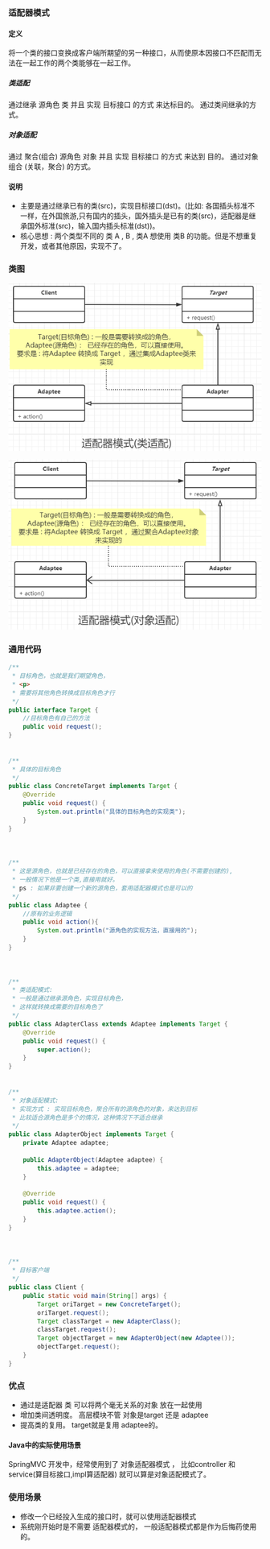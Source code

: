 ### 适配器模式

#### 定义

将一个类的接口变换成客户端所期望的另一种接口，从而使原本因接口不匹配而无法在一起工作的两个类能够在一起工作。

##### 类适配

通过继承 源角色 类 并且 实现 目标接口 的方式 来达标目的。 通过类间继承的方式。

##### 对象适配

通过 聚合(组合) 源角色 对象 并且 实现 目标接口 的方式 来达到 目的。 通过对象 组合 (关联，聚合) 的方式。

#### 说明

- 主要是通过继承已有的类(src)，实现目标接口(dst)。(比如: 各国插头标准不一样，在外国旅游,只有国内的插头，国外插头是已有的类(src)，适配器是继承国外标准(src)，输入国内插头标准(dst))。
- 核心思想 :  两个类型不同的 类 A , B , 类A 想使用 类B 的功能。但是不想重复开发，或者其他原因，实现不了。

### 类图

![](202012261114.png)



![](202012261115.png)

### 通用代码

```java
/**
 * 目标角色，也就是我们期望角色，
 * <p>
 * 需要将其他角色转换成目标角色才行
 */
public interface Target {
    //目标角色有自己的方法
    public void request();
}


/**
 * 具体的目标角色
 */
public class ConcreteTarget implements Target {
    @Override
    public void request() {
        System.out.println("具体的目标角色的实现类");
    }
}



/**
 * 这是源角色，也就是已经存在的角色，可以直接拿来使用的角色(不需要创建的),
 * 一般情况下他是一个类,直接用就好。
 * ps : 如果非要创建一个新的源角色，套用适配器模式也是可以的
 */
public class Adaptee {
    //原有的业务逻辑
    public void action(){
        System.out.println("源角色的实现方法，直接用的");
    }
}



/**
 * 类适配模式:
 * 一般是通过继承源角色，实现目标角色，
 * 这样就转换成需要的目标角色了
 */
public class AdapterClass extends Adaptee implements Target {
    @Override
    public void request() {
        super.action();
    }
}


/**
 * 对象适配模式:
 * 实现方式 : 实现目标角色，聚合所有的源角色的对象，来达到目标
 * 比较适合源角色是多个的情况，这种情况下不适合继承
 */
public class AdapterObject implements Target {
    private Adaptee adaptee;

    public AdapterObject(Adaptee adaptee) {
        this.adaptee = adaptee;
    }

    @Override
    public void request() {
        this.adaptee.action();
    }
}



/**
 * 目标客户端
 */
public class Client {
    public static void main(String[] args) {
        Target oriTarget = new ConcreteTarget();
        oriTarget.request();
        Target classTarget = new AdapterClass();
        classTarget.request();
        Target objectTarget = new AdapterObject(new Adaptee());
        objectTarget.request();
    }
}


```



### 优点

- 通过是适配器 类 可以将两个毫无关系的对象 放在一起使用
- 增加类间透明度。 高层模块不管 对象是target 还是  adaptee
- 提高类的复用。  target就是复用 adaptee的。

#### Java中的实际使用场景

SpringMVC 开发中，经常使用到了 对象适配器模式 ， 比如controller 和 service(算目标接口,impl算适配器) 就可以算是对象适配模式了。

### 使用场景

- 修改一个已经投入生成的接口时，就可以使用适配器模式
- 系统刚开始时是不需要 适配器模式的， 一般适配器模式都是作为后悔药使用的。